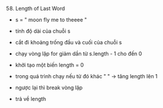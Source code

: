 58. Length of Last Word

- s = " moon  fly me   to   theeee   "

- tính độ dài của chuỗi s

- cắt đi khoảng trống đầu và cuối của chuỗi s

- chạy vòng lặp for giảm dần từ s.length - 1 cho đến 0

- khởi tạo một biến length = 0

- trong quá trình chạy nếu từ đó khác " " -> tăng length lên 1

- ngược lại thì break vòng lặp

- trả về length